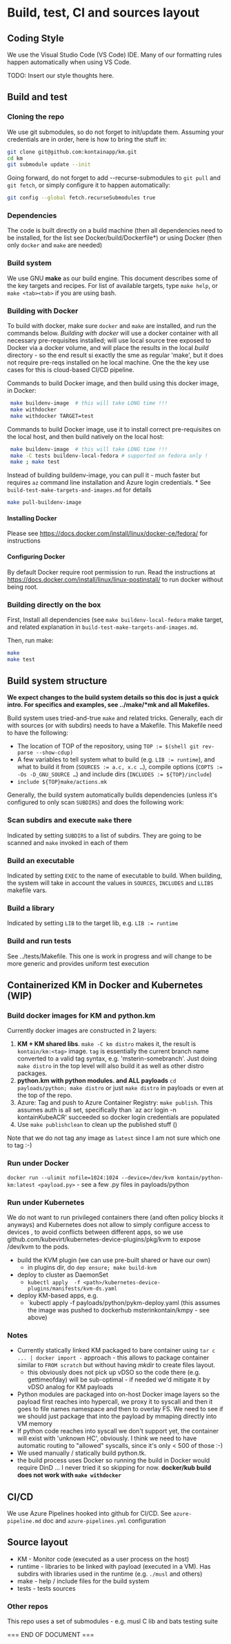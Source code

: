 # Build, test, CI and sources layout

## Coding Style

We use the Visual Studio Code (VS Code) IDE.
Many of our formatting rules happen automatically when using VS Code.

TODO: Insert our style thoughts here.

## Build and test

### Cloning the repo

We use git submodules, so do not forget to init/update them. Assuming your credentials are in order, here is how to bring the stuff in:

```sh
git clone git@github.com:kontainapp/km.git
cd km
git submodule update --init
```

Going forward, do not forget to add --recurse-submodules to `git pull` and `git fetch`, or simply configure it to happen automatically:

```sh
git config --global fetch.recurseSubmodules true
```

### Dependencies

The  code is built directly on a build machine (then all dependencies need to be installed, for the list see Docker/build/Dockerfile*) or using Docker (then only `docker` and `make` are needed)

### Build system

We use GNU **make** as our build engine. This document describes some of the key targets and recipes. For list of available targets, type `make help`, or `make <tab><tab>` if you are using bash.

### Building with Docker

To build with docker, make sure `docker` and  `make` are installed, and run the commands below. *Building with docker* will use a docker container with all necessary pre-requisites installed; will use local source tree exposed to Docker via a docker volume, and will place the results in the local *build* directory - so the end result si exactly the sme as regular 'make', but it does not require pre-reqs installed on he local machine. One the the key use cases for this is cloud-based CI/CD pipeline.

Commands to build Docker image, and then build using this docker image, in Docker:

```sh
 make buildenv-image  # this will take LONG time !!!
 make withdocker
 make withdocker TARGET=test
```

Commands to build Docker image, use it to  install correct pre-requisites on the local host, and then build natively on the local host:

```sh
 make buildenv-image  # this will take LONG time !!!
 make -C tests buildenv-local-fedora # supported on fedora only !
 make ; make test
 ```

Instead of building buildenv-image, you can pull it - much faster but requires `az` command line installation and Azure login credentials. * See `build-test-make-targets-and-images.md` for details

```sh
make pull-buildenv-image
```

#### Installing Docker

Please see https://docs.docker.com/install/linux/docker-ce/fedora/ for instructions

#### Configuring Docker

By default Docker require root permission to run. Read the instructions at https://docs.docker.com/install/linux/linux-postinstall/ to run docker without being root.

### Building directly on the box

First, Install all dependencies (see `make buildenv-local-fedora` make target, and related explanation in `build-test-make-targets-and-images.md`.

Then, run make:

```sh
make
make test
```

## Build system structure

**We expect changes to the build system details so this doc is just a quick intro. For specifics and examples, see ../make/\*mk and all Makefiles.**

Build system uses tried-and-true `make` and related tricks. Generally, each dir with sources (or with subdirs) needs to have a Makefile. This Makefile need to have the following:

* The location of TOP of the repository, using  `TOP := $(shell git rev-parse --show-cdup)`
* A few variables to tell system what to build (e.g. `LIB := runtime`), and what to build it from (`SOURCES := a.c, x.c …`), compile options (`COPTS := -Os -D_GNU_SOURCE …`) and include dirs (`INCLUDES := ${TOP}/include`)
* `include ${TOP}make/actions.mk`

Generally, the build system automatically builds dependencies (unless it's configured to only scan `SUBDIRS`) and does the following work:

### Scan subdirs and execute `make` there

Indicated by setting `SUBDIRS` to a list of subdirs. They are going to be scanned and `make` invoked in each of them

### Build an executable

Indicated by setting `EXEC` to the name of executable to build. When building, the system will take in account the values in `SOURCES`, `INCLUDES` and `LLIBS` makefile vars.

### Build a library

Indicated by setting `LIB` to the target lib, e.g. `LIB := runtime`

### Build and run tests

See ../tests/Makefile. This one is work in progress and will change to be more generic and provides uniform test execution

## Containerized KM in Docker and Kubernetes (WIP)

### Build docker images for KM and python.km

Currently docker images are constructed in 2 layers:

 1. **KM + KM shared libs**. `make -C km distro` makes it, the result is `kontain/km:<tag>` image. `tag` is essentially the current branch name converted to a valid tag syntax, e.g. 'msterin-somebranch'. Just doing `make distro` in the top level will also build it as well as other distro packages.
 1. **python.km with python modules. and ALL payloads** `cd payloads/python; make distro` or just `make distro` in payloads or even at the top of the repo.
 1. Azure: Tag and push to Azure Container Registry: `make publish`. This assumes auth is all set, specifically than `az acr login -n kontainKubeACR' succeeded so docker login credentials are populated
 1. Use `make publishclean` to clean up the published stuff ()

Note that we do not tag any image as `latest` since I am not sure which one to tag :-)

### Run under Docker

`docker run --ulimit nofile=1024:1024 --device=/dev/kvm kontain/python-km:latest <payload.py>` - see a few .py files in payloads/python

### Run under Kubernetes

We do not want to run privileged containers there (and often policy blocks it anyways) and Kubernetes does not allow to simply configure access to devices , to avoid conflicts between different apps, so we use github.com/kubevirt/kubernetes-device-plugins/pkg/kvm to expose /dev/kvm to the pods.

* build the KVM plugin (we can use pre-built shared or have our own)
  * in plugins dir, do `dep ensure; make build-kvm`
* deploy to cluster as DaemonSet
  * `kubectl apply  -f <path>/kubernetes-device-plugins/manifests/kvm-ds.yaml`
* deploy KM-based apps, e.g.
  * `kubectl apply -f payloads/python/pykm-deploy.yaml (this assumes the image was pushed to dockerhub msterinkontain/kmpy - see above)

### Notes

* Currently statically linked KM  packaged to bare container using `tar c ... | docker import -`  approach - this allows to package container similar to `FROM scratch` but without having *mkdir* to create files layout.
  * this obviously does not pick up vDSO so the code there (e.g. gettimeofday) will be sub-optimal - if needed we'd mitigate it by vDSO analog for KM payloads
* Python modules are packaged into on-host Docker image layers so the payload first reaches into hypercall, we proxy it to syscall and then it goes to file names namespace and then to overlay FS. We need to see if we should just package that into the payload by mmaping directly into VM memory
* If python code reaches into  syscall we don't support yet, the container will exist with 'unknown HC', obviously. I think we need to have automatic routing to "allowed" syscalls, since it's only < 500 of those :-)
* We used manually / statically build python.tk.
* the build process uses Docker so running the build in Docker would require DinD ... I never tried it so skipping for now. **docker/kub build does not work with `make withdocker`**

## CI/CD

We use Azure Pipelines hooked into github for CI/CD. See `azure-pipeline.md` doc and `azure-pipelines.yml` configuration

## Source layout

* KM - Monitor code (executed as a user process on the host)
* runtime - libraries to be linked with payload (executed in a VM). Has subdirs with libraries used in the runtime (e.g. `./musl` and others)
* make - help / include files for the build system
* tests - tests sources

### Other repos

This repo uses a set of submodules - e.g. musl C lib and bats testing suite

=== END OF DOCUMENT ===
